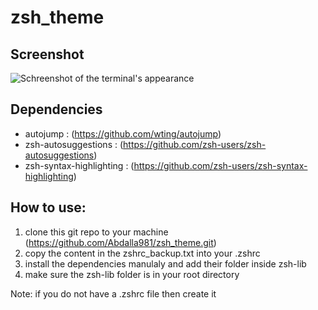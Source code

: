 # zsh_theme

## Screenshot

![Schreenshot of the terminal's appearance](https://media.giphy.com/media/Cf1b6M9jZ0QlCDQhNv/giphy.gif)

## Dependencies

- autojump : (https://github.com/wting/autojump)
- zsh-autosuggestions : (https://github.com/zsh-users/zsh-autosuggestions)
- zsh-syntax-highlighting : (https://github.com/zsh-users/zsh-syntax-highlighting)

## How to use:

1. clone this git repo to your machine (https://github.com/Abdalla981/zsh_theme.git)
2. copy the content in the zshrc_backup.txt into your .zshrc
3. install the dependencies manulaly and add their folder inside zsh-lib
4. make sure the zsh-lib folder is in your root directory

Note: if you do not have a .zshrc file then create it
